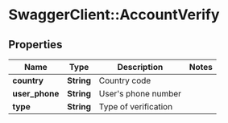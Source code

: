 # SwaggerClient::AccountVerify

## Properties
Name | Type | Description | Notes
------------ | ------------- | ------------- | -------------
**country** | **String** | Country code | 
**user_phone** | **String** | User&#39;s phone number | 
**type** | **String** | Type of verification | 


